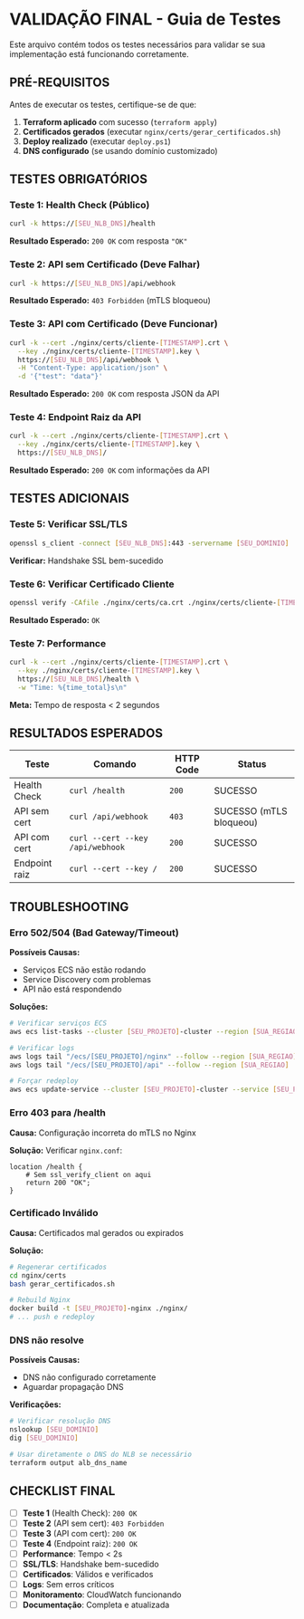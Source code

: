 # VALIDAÇÃO FINAL - Guia de Testes

Este arquivo contém todos os testes necessários para validar se sua implementação está funcionando corretamente.

## PRÉ-REQUISITOS

Antes de executar os testes, certifique-se de que:

1. **Terraform aplicado** com sucesso (`terraform apply`)
2. **Certificados gerados** (executar `nginx/certs/gerar_certificados.sh`)
3. **Deploy realizado** (executar `deploy.ps1`)
4. **DNS configurado** (se usando domínio customizado)

## TESTES OBRIGATÓRIOS

### **Teste 1: Health Check (Público)**
```bash
curl -k https://[SEU_NLB_DNS]/health
```
**Resultado Esperado:** `200 OK` com resposta `"OK"`

### **Teste 2: API sem Certificado (Deve Falhar)**
```bash
curl -k https://[SEU_NLB_DNS]/api/webhook
```
**Resultado Esperado:** `403 Forbidden` (mTLS bloqueou)

### **Teste 3: API com Certificado (Deve Funcionar)**
```bash
curl -k --cert ./nginx/certs/cliente-[TIMESTAMP].crt \
  --key ./nginx/certs/cliente-[TIMESTAMP].key \
  https://[SEU_NLB_DNS]/api/webhook \
  -H "Content-Type: application/json" \
  -d '{"test": "data"}'
```
**Resultado Esperado:** `200 OK` com resposta JSON da API

### **Teste 4: Endpoint Raiz da API**
```bash
curl -k --cert ./nginx/certs/cliente-[TIMESTAMP].crt \
  --key ./nginx/certs/cliente-[TIMESTAMP].key \
  https://[SEU_NLB_DNS]/
```
**Resultado Esperado:** `200 OK` com informações da API

## TESTES ADICIONAIS

### **Teste 5: Verificar SSL/TLS**
```bash
openssl s_client -connect [SEU_NLB_DNS]:443 -servername [SEU_DOMINIO] | head -20
```
**Verificar:** Handshake SSL bem-sucedido

### **Teste 6: Verificar Certificado Cliente**
```bash
openssl verify -CAfile ./nginx/certs/ca.crt ./nginx/certs/cliente-[TIMESTAMP].crt
```
**Resultado Esperado:** `OK`

### **Teste 7: Performance**
```bash
curl -k --cert ./nginx/certs/cliente-[TIMESTAMP].crt \
  --key ./nginx/certs/cliente-[TIMESTAMP].key \
  https://[SEU_NLB_DNS]/health \
  -w "Time: %{time_total}s\n"
```
**Meta:** Tempo de resposta < 2 segundos

## RESULTADOS ESPERADOS

| **Teste** | **Comando** | **HTTP Code** | **Status** |
|-----------|-------------|---------------|------------|
| Health Check | `curl /health` | `200` | SUCESSO |
| API sem cert | `curl /api/webhook` | `403` | SUCESSO (mTLS bloqueou) |
| API com cert | `curl --cert --key /api/webhook` | `200` | SUCESSO |
| Endpoint raiz | `curl --cert --key /` | `200` | SUCESSO |

## TROUBLESHOOTING

### **Erro 502/504 (Bad Gateway/Timeout)**
**Possíveis Causas:**
- Serviços ECS não estão rodando
- Service Discovery com problemas
- API não está respondendo

**Soluções:**
```bash
# Verificar serviços ECS
aws ecs list-tasks --cluster [SEU_PROJETO]-cluster --region [SUA_REGIAO]

# Verificar logs
aws logs tail "/ecs/[SEU_PROJETO]/nginx" --follow --region [SUA_REGIAO]
aws logs tail "/ecs/[SEU_PROJETO]/api" --follow --region [SUA_REGIAO]

# Forçar redeploy
aws ecs update-service --cluster [SEU_PROJETO]-cluster --service [SEU_PROJETO]-nginx-service --force-new-deployment --region [SUA_REGIAO]
```

### **Erro 403 para /health**
**Causa:** Configuração incorreta do mTLS no Nginx

**Solução:** Verificar `nginx.conf`:
```nginx
location /health {
    # Sem ssl_verify_client on aqui
    return 200 "OK";
}
```

### **Certificado Inválido**
**Causa:** Certificados mal gerados ou expirados

**Solução:**
```bash
# Regenerar certificados
cd nginx/certs
bash gerar_certificados.sh

# Rebuild Nginx
docker build -t [SEU_PROJETO]-nginx ./nginx/
# ... push e redeploy
```

### **DNS não resolve**
**Possíveis Causas:**
- DNS não configurado corretamente
- Aguardar propagação DNS

**Verificações:**
```bash
# Verificar resolução DNS
nslookup [SEU_DOMINIO]
dig [SEU_DOMINIO]

# Usar diretamente o DNS do NLB se necessário
terraform output alb_dns_name
```

## CHECKLIST FINAL

- [ ] **Teste 1** (Health Check): `200 OK`
- [ ] **Teste 2** (API sem cert): `403 Forbidden`  
- [ ] **Teste 3** (API com cert): `200 OK`
- [ ] **Teste 4** (Endpoint raiz): `200 OK`
- [ ] **Performance**: Tempo < 2s
- [ ] **SSL/TLS**: Handshake bem-sucedido
- [ ] **Certificados**: Válidos e verificados
- [ ] **Logs**: Sem erros críticos
- [ ] **Monitoramento**: CloudWatch funcionando
- [ ] **Documentação**: Completa e atualizada